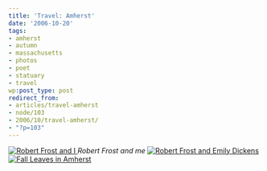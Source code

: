 ```yaml
---
title: 'Travel: Amherst'
date: '2006-10-20'
tags:
- amherst
- autumn
- massachusetts
- photos
- poet
- statuary
- travel
wp:post_type: post
redirect_from:
- articles/travel-amherst
- node/103
- 2006/10/travel-amherst/
- "?p=103"
---
```


[ ![Robert Frost and I](http://static.flickr.com/114/274694491_db63da1674.jpg) ](http://www.flickr.com/photos/bensheldon/274694491/ "Photo Sharing") _Robert Frost and me_ [ ![Robert Frost and Emily Dickens](http://static.flickr.com/104/274694596_58839be950_m.jpg) ](http://www.flickr.com/photos/bensheldon/274694596/ "Photo Sharing") [ ![Fall Leaves in Amherst](http://static.flickr.com/81/274694520_64046649d8_m.jpg) ](http://www.flickr.com/photos/bensheldon/274694520/ "Photo Sharing")
